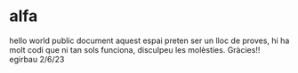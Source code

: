 # alfa
hello world public document
aquest espai preten ser un lloc de proves, hi ha molt codi que ni tan sols funciona, disculpeu les molèsties. Gràcies!! egirbau 2/6/23
